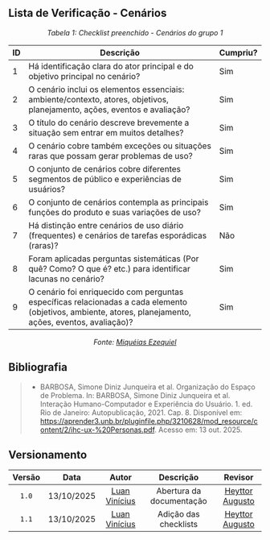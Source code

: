 ## Lista de Verificação - Cenários

*<p style="text-align: center;">Tabela 1: Checklist preenchido - Cenários do grupo 1</p>*

| ID | Descrição | Cumpriu? |
| --- | --- | --- |
| 1 | Há identificação clara do ator principal e do objetivo principal no cenário? | Sim |
| 2 | O cenário inclui os elementos essenciais: ambiente/contexto, atores, objetivos, planejamento, ações, eventos e avaliação? | Sim |
| 3 | O título do cenário descreve brevemente a situação sem entrar em muitos detalhes? | Sim |
| 4 | O cenário cobre também exceções ou situações raras que possam gerar problemas de uso? | Sim  |
| 5 | O conjunto de cenários cobre diferentes segmentos de público e experiências de usuários? | Sim |
| 6 | O conjunto de cenários contempla as principais funções do produto e suas variações de uso? | Sim |
| 7 | Há distinção entre cenários de uso diário (frequentes) e cenários de tarefas esporádicas (raras)? | Não |
| 8 | Foram aplicadas perguntas sistemáticas (Por quê? Como? O que é? etc.) para identificar lacunas no cenário? | Sim |
| 9 | O cenário foi enriquecido com perguntas específicas relacionadas a cada elemento (objetivos, ambiente, atores, planejamento, ações, eventos, avaliação)? | Sim |

*<p style="text-align: center;">Fonte: [Miquéias Ezequiel](https://github.com/Kael-web7) </p>*

## Bibliografia 

> - BARBOSA, Simone Diniz Junqueira et al. Organização do Espaço de Problema. In: BARBOSA, Simone Diniz Junqueira et al.
Interação Humano-Computador e Experiência do Usuário. 1. ed. Rio de Janeiro: Autopublicação, 2021. Cap. 8. Disponível em: <https://aprender3.unb.br/pluginfile.php/3210628/mod_resource/content/2/ihc-ux-%20Personas.pdf>. Acesso em: 13 out. 2025.

## Versionamento

| Versão | Data       | Autor               | Descrição                       | Revisor |
|:--------:|:------------:|:---------------:|:-------------------------------:|:---------:|
| ``1.0``    | 13/10/2025 | [Luan Vinícius](https://github.com/luannvi)  | Abertura da documentação | [Heyttor Augusto](https://github.com/H3ytt0r62) |
|  ``1.1``   | 13/10/2025 | [Luan Vinícius](https://github.com/luannvi) | Adição das checklists   | [Heyttor Augusto](https://github.com/H3ytt0r62) |
